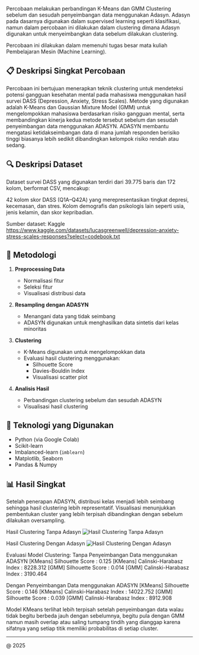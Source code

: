 Percobaan melakukan perbandingan K-Means dan GMM Clustering sebelum dan sesudah penyeimbangan data menggunakan Adasyn.
Adasyn pada dasarnya digunakan dalam supervised learning seperti klasifikasi, namun dalam percobaan ini dilakukan dalam clustering dimana Adasyn digunakan untuk menyeimbangkan data sebelum dilakukan clustering.

Percobaan ini dilakukan dalam memenuhi tugas besar mata kuliah Pembelajaran Mesin (Machine Learning).

## 📋 Deskripsi Singkat Percobaan

Percobaan ini bertujuan menerapkan teknik clustering untuk mendeteksi potensi gangguan kesehatan mental pada mahasiswa menggunakan hasil survei DASS (Depression, Anxiety, Stress Scales).
Metode yang digunakan adalah K-Means dan Gaussian Mixture Model (GMM) untuk mengelompokkan mahasiswa berdasarkan risiko gangguan mental, serta membandingkan kinerja kedua metode tersebut sebelum dan sesudah penyeimbangan data menggunakan ADASYN.
ADASYN membantu mengatasi ketidakseimbangan data di mana jumlah responden berisiko tinggi biasanya lebih sedikit dibandingkan kelompok risiko rendah atau sedang.

## 🔍 Deskripsi Dataset

Dataset survei DASS yang digunakan terdiri dari 39.775 baris dan 172 kolom, berformat CSV, mencakup:

42 kolom skor DASS (Q1A–Q42A) yang merepresentasikan tingkat depresi, kecemasan, dan stres.
Kolom demografis dan psikologis lain seperti usia, jenis kelamin, dan skor kepribadian.

Sumber dataset:
Kaggle https://www.kaggle.com/datasets/lucasgreenwell/depression-anxiety-stress-scales-responses?select=codebook.txt

## 📌 Metodologi

1. **Preprocessing Data**
   - Normalisasi fitur
   - Seleksi fitur
   - Visualisasi distribusi data

2. **Resampling dengan ADASYN**
   - Menangani data yang tidak seimbang
   - ADASYN digunakan untuk menghasilkan data sintetis dari kelas minoritas

3. **Clustering**
   - K-Means digunakan untuk mengelompokkan data
   - Evaluasi hasil clustering menggunakan:
     - Silhouette Score
     - Davies-Bouldin Index
     - Visualisasi scatter plot

4. **Analisis Hasil**
   - Perbandingan clustering sebelum dan sesudah ADASYN
   - Visualisasi hasil clustering

## 🔧 Teknologi yang Digunakan

- Python (via Google Colab)
- Scikit-learn
- Imbalanced-learn (`imblearn`)
- Matplotlib, Seaborn
- Pandas & Numpy

## 📊 Hasil Singkat

Setelah penerapan ADASYN, distribusi kelas menjadi lebih seimbang sehingga hasil clustering lebih representatif. Visualisasi menunjukkan pembentukan cluster yang lebih terpisah dibandingkan dengan sebelum dilakukan oversampling.

Hasil Clustering Tanpa Adasyn
![Hasil Clustering Tanpa Adasyn](dokuemntasi_clustering/no_adasyn.png)

Hasil Clustering Dengan Adasyn
![Hasil Clustering Dengan Adasyn](dokuemntasi_clustering/adasyn.png)

Evaluasi Model Clustering:
Tanpa Penyeimbangan Data menggunakan ADASYN
[KMeans] Silhouette Score         : 0.125
[KMeans] Calinski-Harabasz Index  : 8228.312
[GMM]    Silhouette Score         : 0.014
[GMM]    Calinski-Harabasz Index  : 3190.464

Dengan Penyeimbangan Data menggunakan ADASYN
[KMeans] Silhouette Score         : 0.146
[KMeans] Calinski-Harabasz Index  : 14022.752
[GMM]    Silhouette Score         : 0.039
[GMM]    Calinski-Harabasz Index  : 8912.908

Model KMeans terlihat lebih terpisah setelah penyeimbangan data walau tidak begitu berbeda jauh dengan sebelumnya, begitu pula dengan GMM namun masih overlap atau saling tumpang tindih yang dianggap karena sifatnya yang setiap titik memiliki probabilitas di setiap cluster.

---

@ 2025 
